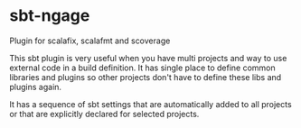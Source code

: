 # sbt-ngage
Plugin for scalafix, scalafmt and scoverage 

This sbt plugin is very useful when you have multi projects and way to use external code in a build definition. It has single place to define common libraries and plugins so other projects don't have to define these libs and plugins again.

It has a sequence of sbt settings that are automatically added to all projects or that are explicitly declared for selected projects. 


